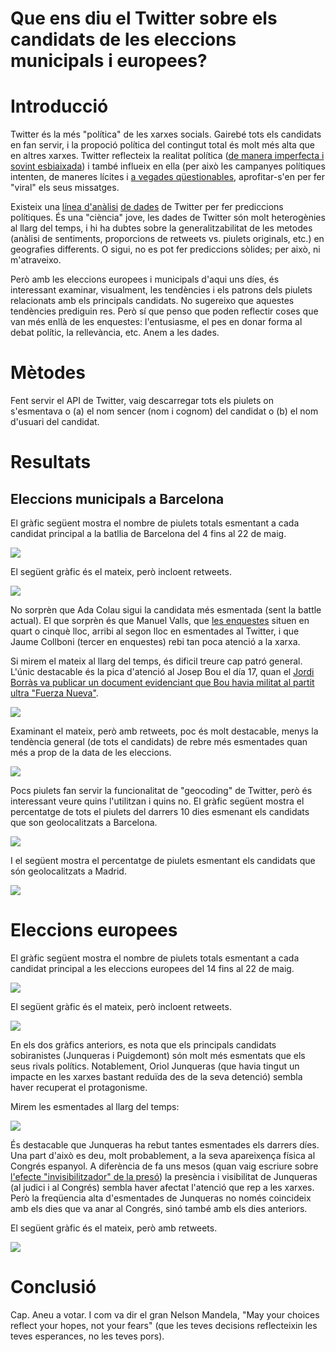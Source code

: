 Que ens diu el Twitter sobre els candidats de les eleccions municipals i europees?
================

Introducció
===========

Twitter és la més "política" de les xarxes socials. Gairebé tots els candidats en fan servir, i la propoció política del contingut total és molt més alta que en altres xarxes. Twitter reflecteix la realitat política ([de manera imperfecta i sovint esbiaixada](https://www.vilaweb.cat/noticies/twitter-contra-vida-real-joe-brew/)) i també influeix en ella (per això les campanyes polítiques intenten, de maneres lícites i [a vegades qüestionables](https://www.theatlantic.com/technology/archive/2016/11/election-bots/506072/), aprofitar-s'en per fer "viral" els seus missatges.

Existeix una [línea d'anàlisi](https://www.researchgate.net/publication/313456510_Tweet_sentiment_as_proxy_for_political_campaign_momentum) [de dades](https://www.ncbi.nlm.nih.gov/pmc/articles/PMC5989214/) de Twitter per fer prediccions polítiques. És una "ciència" jove, les dades de Twitter són molt heterogènies al llarg del temps, i hi ha dubtes sobre la generalitzabilitat de les metodes (anàlisi de sentiments, proporcions de retweets vs. piulets originals, etc.) en geografies differents. O sigui, no es pot fer prediccions sòlides; per això, ni m'atraveixo.

Però amb les eleccions europees i municipals d'aqui uns díes, és interessant examinar, visualment, les tendències i els patrons dels piulets relacionats amb els principals candidats. No sugereixo que aquestes tendències prediguin res. Però sí que penso que poden reflectir coses que van més enllà de les enquestes: l'entusiasme, el pes en donar forma al debat polític, la rellevància, etc. Anem a les dades.

Mètodes
=======

Fent servir el API de Twitter, vaig descarregar tots els piulets on s'esmentava o (a) el nom sencer (nom i cognom) del candidat o (b) el nom d'usuari del candidat.

Resultats
=========

Eleccions municipals a Barcelona
--------------------------------

El gràfic següent mostra el nombre de piulets totals esmentant a cada candidat principal a la batllia de Barcelona del 4 fins al 22 de maig.

![](figures/unnamed-chunk-4-1.png)

El següent gràfic és el mateix, però incloent retweets.

![](figures/unnamed-chunk-5-1.png)

No sorprèn que Ada Colau sigui la candidata més esmentada (sent la battle actual). El que sorprèn és que Manuel Valls, que [les enquestes](https://beteve.cat/politica/enquestes-eleccions-municipals-2019-barcelona/) situen en quart o cinquè lloc, arribi al segon lloc en esmentades al Twitter, i que Jaume Collboni (tercer en enquestes) rebi tan poca atenció a la xarxa.

Si mirem el mateix al llarg del temps, és dificil treure cap patró general. L'únic destacable és la pica d'atenció al Josep Bou el día 17, quan el [Jordi Borràs va publicar un document evidenciant que Bou havia militat al partit ultra "Fuerza Nueva"](https://www.vilaweb.cat/noticies/josep-bou-fuerza-nueva-inscripcio/).

![](figures/unnamed-chunk-6-1.png)

Examinant el mateix, però amb retweets, poc és molt destacable, menys la tendència general (de tots el candidats) de rebre més esmentades quan més a prop de la data de les eleccions.

![](figures/unnamed-chunk-7-1.png)

Pocs piulets fan servir la funcionalitat de "geocoding" de Twitter, però és interessant veure quins l'utilitzan i quins no. El gràfic següent mostra el percentatge de tots el piulets del darrers 10 dies esmenant els candidats que son geolocalitzats a Barcelona.

![](figures/unnamed-chunk-8-1.png)

I el següent mostra el percentatge de piulets esmentant els candidats que són geolocalitzats a Madrid.

![](figures/unnamed-chunk-9-1.png)

Eleccions europees
==================

El gràfic següent mostra el nombre de piulets totals esmentant a cada candidat principal a les eleccions europees del 14 fins al 22 de maig.

![](figures/unnamed-chunk-10-1.png)

El següent gràfic és el mateix, però incloent retweets.

![](figures/unnamed-chunk-11-1.png)

En els dos gràfics anteriors, es nota que els principals candidats sobiranistes (Junqueras i Puigdemont) són molt més esmentats que els seus rivals polítics. Notablement, Oriol Junqueras (que havia tingut un impacte en les xarxes bastant reduïda des de la seva detenció) sembla haver recuperat el protagonisme.

Mirem les esmentades al llarg del temps:

![](figures/unnamed-chunk-12-1.png)

És destacable que Junqueras ha rebut tantes esmentades els darrers díes. Una part d'això es deu, molt probablement, a la seva apareixença física al Congrés espanyol. A diferència de fa uns mesos (quan vaig escriure sobre [l'efecte "invisibilitzador" de la presó](https://www.vilaweb.cat/noticies/invisibilitzacio-presos-politics-joe-brew/)) la presència i visibilitat de Junqueras (al judici i al Congrés) sembla haver afectat l'atenció que rep a les xarxes. Però la freqüencia alta d'esmentades de Junqueras no només coincideix amb els dies que va anar al Congrés, sinó també amb els dies anteriors.

El següent gràfic és el mateix, però amb retweets.

![](figures/unnamed-chunk-13-1.png)

Conclusió
=========

Cap. Aneu a votar. I com va dir el gran Nelson Mandela, "May your choices reflect your hopes, not your fears" (que les teves decisions reflecteixin les teves esperances, no les teves pors).
